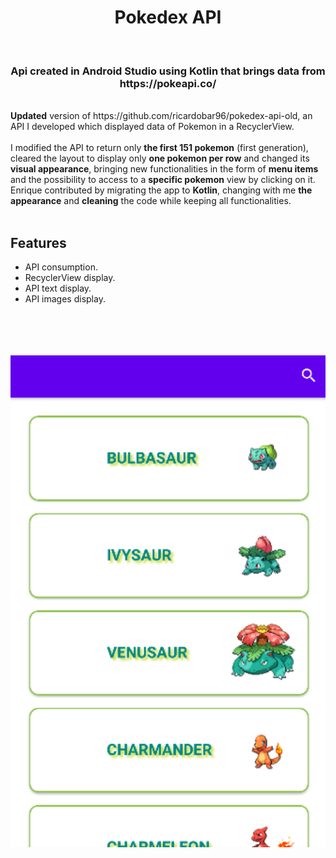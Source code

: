 <h1 align="center">Pokedex API</h1>
<br/>
<h3 align="center">Api created in Android Studio using Kotlin that brings data from https://pokeapi.co/</h3>
<br/>
<b>Updated</b> version of https://github.com/ricardobar96/pokedex-api-old, an API I developed which displayed data of Pokemon in a RecyclerView.
<br/>
<br/>
I modified the API to return only <b>the first 151 pokemon</b> (first generation), cleared the layout to display only <b>one pokemon per row</b> and changed its <b>visual appearance</b>, bringing new functionalities in the form of <b>menu items</b> and the possibility to access to a <b>specific pokemon</b> view by clicking on it. Enrique contributed by migrating the app to <b>Kotlin</b>,  changing with me <b>the appearance</b> and <b>cleaning</b> the code while keeping all functionalities.

</br>
</br>

## Features

- API consumption.
- RecyclerView display.
- API text display.
- API images display.

<br/>
<br/>
<br/>
<br/>

<img src="images/pokedex-new.png" width="700"/>



